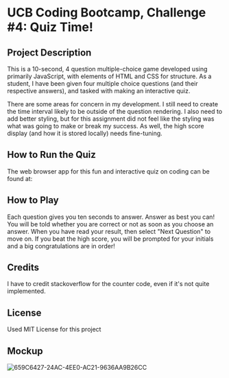 # UCB Coding Bootcamp, Challenge #4: Quiz Time!

## Project Description
This is a 10-second, 4 question multiple-choice game developed using primarily JavaScript, with elements of HTML and CSS for structure. As a student, I have been given four multiple choice questions (and their respective answers), and tasked with making an interactive quiz.

There are some areas for concern in my development. I still need to create the time interval likely to be outside of the question rendering. I also need to add better styling, but for this assignment did not feel like the styling was what was going to make or break my success. As well, the high score display (and how it is stored locally) needs fine-tuning.

## How to Run the Quiz
The web browser app for this fun and interactive quiz on coding can be found at: 

## How to Play
Each question gives you ten seconds to answer. Answer as best you can! You will be told whether you are correct or not as soon as you choose an answer. When you have read your result, then select "Next Question" to move on. If you beat the high score, you will be prompted for your initials and a big congratulations are in order!

## Credits
I have to credit stackoverflow for the counter code, even if it's not quite implemented.

## License
Used MIT License for this project

## Mockup
![659C6427-24AC-4EE0-AC21-9636AA9B26CC](https://user-images.githubusercontent.com/112341062/195193297-211820ed-8f62-4d89-860f-3cb7d80a6695.jpeg)
